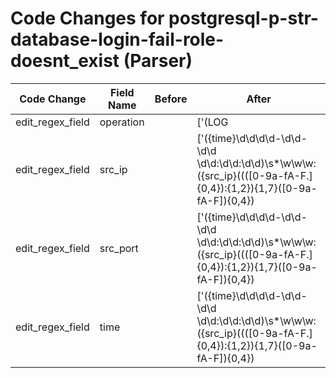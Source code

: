 # Code Changes for postgresql-p-str-database-login-fail-role-doesnt_exist (Parser)

| Code Change | Field Name | Before | After |
|-------------|------------|--------|-------|
| edit_regex_field | operation |  | ['(LOG|FATAL):\s*({operation}[^:]+)'] |
| edit_regex_field | src_ip |  | ['({time}\d\d\d\d-\d\d-\d\d \d\d:\d\d:\d\d)\s*\w\w\w:({src_ip}((([0-9a-fA-F.]{0,4}):{1,2}){1,7}([0-9a-fA-F]){0,4})|(((25[0-5]|(2[0-4]|1\d|[0-9]|)\d)\.?\b){4}))(\(({src_port}\d+)\))?', 'client=({src_ip}((([0-9a-fA-F.]{0,4}):{1,2}){1,7}([0-9a-fA-F]){0,4})|(((25[0-5]|(2[0-4]|1\d|[0-9]|)\d)\.?\b){4}))(\(({src_port}\d+)\))?'] |
| edit_regex_field | src_port |  | ['({time}\d\d\d\d-\d\d-\d\d \d\d:\d\d:\d\d)\s*\w\w\w:({src_ip}((([0-9a-fA-F.]{0,4}):{1,2}){1,7}([0-9a-fA-F]){0,4})|(((25[0-5]|(2[0-4]|1\d|[0-9]|)\d)\.?\b){4}))(\(({src_port}\d+)\))?', 'client=({src_ip}((([0-9a-fA-F.]{0,4}):{1,2}){1,7}([0-9a-fA-F]){0,4})|(((25[0-5]|(2[0-4]|1\d|[0-9]|)\d)\.?\b){4}))(\(({src_port}\d+)\))?'] |
| edit_regex_field | time |  | ['({time}\d\d\d\d-\d\d-\d\d \d\d:\d\d:\d\d)\s*\w\w\w:({src_ip}((([0-9a-fA-F.]{0,4}):{1,2}){1,7}([0-9a-fA-F]){0,4})|(((25[0-5]|(2[0-4]|1\d|[0-9]|)\d)\.?\b){4}))(\(({src_port}\d+)\))?', '({time}\d\d\d\d-\d\d-\d\dT\d\d:\d\d:\d\d\.\d{1,6}Z)'] |